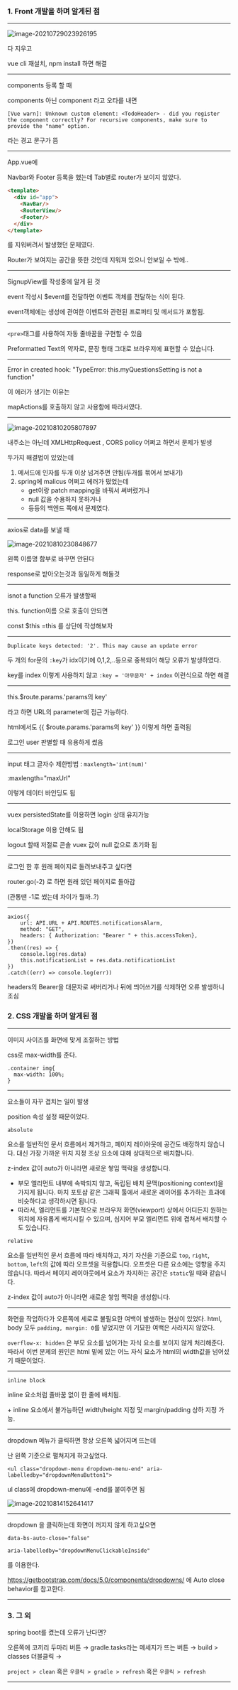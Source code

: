 ### 1. Front 개발을 하며 알게된 점



-------------



![image-20210729023926195](C:\Users\multicampus\AppData\Roaming\Typora\typora-user-images\image-20210729023926195.png)

다 지우고

vue cli 재설치, npm install 하면 해결



--------------



components 등록 할 때

components 아닌 component 라고 오타를 내면

```
[Vue warn]: Unknown custom element: <TodoHeader> - did you register the component correctly? For recursive components, make sure to provide the "name" option.
```

라는 경고 문구가 뜸



----------



App.vue에

Navbar와 Footer 등록을 했는데 Tab별로 router가 보이지 않았다.



```html
<template>
  <div id="app">
    <NavBar/>
    <RouterView/>
    <Footer/>
  </div>
</template>
```



<RouterView/> 를 지워버려서 발생했던 문제였다.

Router가 보여지는 공간을 뜻한 것인데 지워져 있으니 안보일 수 밖에..



--------------



SignupView를 작성중에 알게 된 것

event 작성시 $event를 전달하면 이벤트 객체를 전달하는 식이 된다.

event객체에는 생성에 관여한 이벤트와 관련된 프로퍼티 및 메서드가 포함됨.



-----------



`<pre>`태그를 사용하여 자동 줄바꿈을 구현할 수 있음

Preformatted Text의 약자로, 문장 형태 그대로 브라우저에 표현할 수 있습니다. 



------------



Error in created hook: "TypeError: this.myQuestionsSetting is not a function"

이 에러가 생기는 이유는

mapActions를 호출하지 않고 사용함에 따라서였다.



-------------



![image-20210810205807897](C:\Users\multicampus\AppData\Roaming\Typora\typora-user-images\image-20210810205807897.png)

내주소는 아닌데 XMLHttpRequest , CORS policy 어쩌고 하면서 문제가 발생

두가지 해결법이 있었는데

1. 메서드에 인자를 두개 이상 넘겨주면 안됨(두개를 묶어서 보내기)
2. spring에 malicus 어쩌고 에러가 떴었는데
   - get이랑 patch mapping을 바꿔서 써버렸거나
   - null 값을 수용하지 못하거나
   - 등등의 백엔드 쪽에서 문제였다.



--------------



axios로 data를 보낼 때

![image-20210810230848677](C:\Users\multicampus\AppData\Roaming\Typora\typora-user-images\image-20210810230848677.png)

왼쪽 이름명 함부로 바꾸면 안된다

response로 받아오는것과 동일하게 해둘것



------------



isnot a function 오류가 발생할때

this. function이름 으로 호출이 안되면

const $this =this 를 상단에 작성해보자



----------------



```
Duplicate keys detected: '2'. This may cause an update error
```

두 개의 for문의 `:key`가 idx이기에 0,1,2,..등으로 중복되어 해당 오류가 발생하였다.

key를 index 이렇게 사용하지 않고 `:key = '아무문자' + index` 이런식으로 하면 해결



-------------



this.$route.params.'params의 key'

라고 하면 URL의 parameter에 접근 가능하다.



html에서도 {{ $route.params.'params의 key' }} 이렇게 하면 출력됨

로그인 user 판별할 때 유용하게 썼음



--------------



input 태그 글자수 제한방법 : `maxlength='int(num)'`

 :maxlength="maxUrl"

이렇게 데이터 바인딩도 됨



---------------



vuex persistedState를 이용하면 login 상태 유지가능

localStorage 이용 안해도 됨

logout 할때 저절로 콘솔 vuex 값이 null 값으로 초기화 됨



----------



로그인 한 후 원래 페이지로 돌려보내주고 싶다면

router.go(-2) 로 하면 원래 있던 페이지로 돌아감

(관통땐 -1로 썼는데 차이가 뭘까..?)



--------------



```
axios({
	url: API.URL + API.ROUTES.notificationsAlarm,
	method: "GET",
	headers: { Authorization: "Bearer " + this.accessToken},
})
.then((res) => {
	console.log(res.data)
	this.notificationList = res.data.notificationList
})
.catch((err) => console.log(err))
```

headers의 Bearer을 대문자로 써버리거나 뒤에 띄어쓰기를 삭제하면 오류 발생하니 조심





### 2. CSS 개발을 하며 알게된 점

------------



이미지 사이즈를 화면에 맞게 조절하는 방법

css로 max-width를 준다.

```
.container img{
  max-width: 100%;
}
```



--------------



요소들이 자꾸 겹치는 일이 발생

position 속성 설정 때문이었다.



`absolute`

요소를 일반적인 문서 흐름에서 제거하고, 페이지 레이아웃에 공간도 배정하지 않습니다. 대신 가장 가까운 위치 지정 조상 요소에 대해 상대적으로 배치합니다.

z-index 값이 auto가 아니라면 새로운 쌓임 맥락을 생성합니다.



- 부모 엘리먼트 내부에 속박되지 않고, 독립된 배치 문맥(positioning context)을 가지게 됩니다. 마치 포토샵 같은 그래픽 툴에서 새로운 레이어를 추가하는 효과에 비슷하다고 생각하시면 됩니다.
- 따라서, 엘리먼트를 기본적으로 브라우저 화면(viewport) 상에서 어디든지 원하는 위치에 자유롭게 배치시킬 수 있으며, 심지어 부모 엘리먼트 위에 겹쳐서 배치할 수도 있습니다.



`relative`

요소를 일반적인 문서 흐름에 따라 배치하고, 자기 자신을 기준으로 `top`, `right`, `bottom`, `left`의 값에 따라 오프셋을 적용합니다. 오프셋은 다른 요소에는 영향을 주지 않습니다. 따라서 페이지 레이아웃에서 요소가 차지하는 공간은 `static`일 때와 같습니다.

z-index 값이 auto가 아니라면 새로운 쌓임 맥락을 생성합니다.



--------------



화면을 작업하다가 오른쪽에 세로로 불필요한 여백이 발생하는 현상이 있었다. html, body 모두 `padding, margin: 0`를 넣었지만 이 기묘한 여백은 사라지지 않았다.

`overflow-x: hidden` 은 부모 요소를 넘어가는 자식 요소를 보이지 않게 처리해준다.
따라서 이번 문제의 원인은 html 밑에 있는 어느 자식 요소가 html의 width값을 넘어섰기 때문이었다.



-------------



`inline block`

inline 요소처럼 줄바꿈 없이 한 줄에 배치됨.

 \+ inline 요소에서 불가능하던 width/height 지정 및 margin/padding 상하 지정 가능.



-------------------



dropdown 메뉴가 클릭하면 항상 오른쪽 넓어지며 뜨는데

난 왼쪽 기준으로 펼쳐지게 하고싶었다.

```
<ul class="dropdown-menu dropdown-menu-end" aria-labelledby="dropdownMenuButton1">
```

ul class에 dropdown-menu에 -end를 붙여주면 됨



![image-20210814152641417](C:\Users\multicampus\AppData\Roaming\Typora\typora-user-images\image-20210814152641417.png)



--------------------



dropdown 을 클릭하는데 화면이 꺼지지 않게 하고싶으면

```
data-bs-auto-close="false"

aria-labelledby="dropdownMenuClickableInside"
```

를 이용한다.

https://getbootstrap.com/docs/5.0/components/dropdowns/ 에 Auto close behavior를 참고한다.



--------------------



### 3. 그 외





spring boot를 켰는데 오류가 난다면?

오른쪽에 코끼리 두마리 버튼 → gradle.tasks라는 메세지가 뜨는 버튼 →  build > classes 더블클릭 →  

`project > clean`   혹은 `우클릭 > gradle > refresh`  혹은 `우클릭 > refresh`



----------

